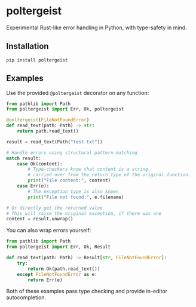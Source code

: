 # poltergeist

Experimental Rust-like error handling in Python, with type-safety in mind.

## Installation

```
pip install poltergeist
```

## Examples

Use the provided `@poltergeist` decorator on any function:

```python
from pathlib import Path
from poltergeist import Err, Ok, poltergeist

@poltergeist(FileNotFoundError)
def read_text(path: Path) -> str:
    return path.read_text()

result = read_text(Path("test.txt"))

# Handle errors using structural pattern matching
match result:
    case Ok(content):
        # Type-checkers know that content is a string,
        # carried over from the return type of the original function.
        print("File content:", content)
    case Err(e):
        # The exception type is also known
        print("File not found:", e.filename)

# Or directly get the returned value
# This will raise the original exception, if there was one
content = result.unwrap()
```

You can also wrap errors yourself:

```python
from pathlib import Path
from poltergeist import Err, Ok, Result

def read_text(path: Path) -> Result[str, FileNotFoundError]:
    try:
        return Ok(path.read_text())
    except FileNotFoundError as e:
        return Err(e)
```

Both of these examples pass type checking and provide in-editor autocompletion.

